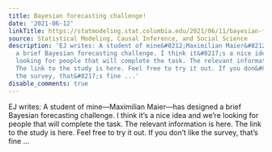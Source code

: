 ```yaml
---
title: Bayesian forecasting challenge!
date: '2021-06-12'
linkTitle: https://statmodeling.stat.columbia.edu/2021/06/11/bayesian-forecasting-challenge/
source: Statistical Modeling, Causal Inference, and Social Science
description: 'EJ writes: A student of mine&#8212;Maximilian Maier&#8212;has designed
  a brief Bayesian forecasting challenge. I think it&#8217;s a nice idea and we&#8217;re
  looking for people that will complete the task. The relevant information is here.
  The link to the study is here. Feel free to try it out. If you don&#8217;t like
  the survey, that&#8217;s fine ...'
disable_comments: true
---
```

EJ writes: A student of mine&#8212;Maximilian Maier&#8212;has designed a brief Bayesian forecasting challenge. I think it&#8217;s a nice idea and we&#8217;re looking for people that will complete the task. The relevant information is here. The link to the study is here. Feel free to try it out. If you don&#8217;t like the survey, that&#8217;s fine ...
